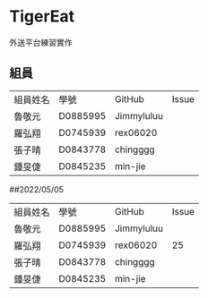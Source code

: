 # TigerEat
外送平台練習實作
## 組員
<table>
  <tr>
    <td>組員姓名</td>
    <td>學號</td>
    <td>GitHub</td>
    <td>Issue</td>
  </tr>
  <tr>
    <td>魯敬元</td>
    <td>D0885995</td>
    <td>Jimmyluluu</td>
    <td></td>
  </tr>
  <tr>
    <td>羅弘翔</td>
    <td>D0745939</td>
    <td>rex06020</td>
    <td></td>
  </tr>
  <tr>
    <td>張子晴</td>
    <td>D0843778</td>
    <td>chingggg</td>
    <td></td>
  </tr>
    <tr>
    <td>鍾旻倢</td>
    <td>D0845235</td>
    <td>min-jie</td>
    <td></td>
  </tr>
</table>
##2022/05/05
<table>
  <tr>
    <td>組員姓名</td>
    <td>學號</td>
    <td>GitHub</td>
    <td>Issue</td>
  </tr>
  <tr>
    <td>魯敬元</td>
    <td>D0885995</td>
    <td>Jimmyluluu</td>
    <td></td>
  </tr>
  <tr>
    <td>羅弘翔</td>
    <td>D0745939</td>
    <td>rex06020</td>
    <td>25</td>
  </tr>
  <tr>
    <td>張子晴</td>
    <td>D0843778</td>
    <td>chingggg</td>
    <td></td>
  </tr>
    <tr>
    <td>鍾旻倢</td>
    <td>D0845235</td>
    <td>min-jie</td>
    <td></td>
  </tr>
</table>
